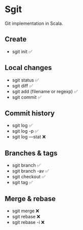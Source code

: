 # Sgit

Git implementation in Scala.
 

## Create


- sgit init ✅

## Local changes

- sgit status ✅
- sgit diff ✅
- sgit add (filename or regexp) ✅
- sgit commit ✅

## Commit history

- sgit log ✅
- sgit log -p ✅
- sgit log —stat ❌

## Branches & tags

- sgit branch ✅
- sgit branch -av ✅
- sgit checkout ✅
- sgit tag ✅

## Merge & rebase

- sgit merge ❌
- sgit rebase ❌
- sgit rebase -i ❌

